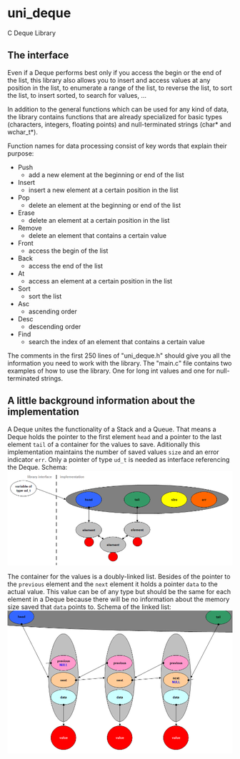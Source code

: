 
# uni_deque
C Deque Library


## The interface
Even if a Deque performs best only if you access the begin or the end of the list, this library also allows you to insert and access values at any position in the list, to enumerate a range of the list, to reverse the list, to sort the list, to insert sorted, to search for values, ...

In addition to the general functions which can be used for any kind of data, the library contains functions that are already specialized for basic types (characters, integers, floating points) and null-terminated strings (char* and wchar_t*).

Function names for data processing consist of key words that explain their purpose:
- Push
  - add a new element at the beginning or end of the list
- Insert
  - insert a new element at a certain position in the list
- Pop
  - delete an element at the beginning or end of the list
- Erase
  - delete an element at a certain position in the list
- Remove
  - delete an element that contains a certain value
- Front
  - access the begin of the list
- Back
  - access the end of the list
- At
  - access an element at a certain position in the list
- Sort
  - sort the list
- Asc
  - ascending order
- Desc
  - descending order
- Find
  - search the index of an element that contains a certain value

The comments in the first 250 lines of "uni_deque.h" should give you all the information you need to work with the library. The "main.c" file contains two examples of how to use the library. One for long int values and one for null-terminated strings.


## A little background information about the implementation
A Deque unites the functionality of a Stack and a Queue. That means a Deque holds the pointer to the first element `head` and a pointer to the last element `tail` of a container for the values to save. Aditionally this implementation maintains the number of saved values `size` and an error indicator `err`. Only a pointer of type `ud_t` is needed as interface referencing the Deque.
Schema:
![deque](images/deque.png)


The container for the values is a doubly-linked list. Besides of the pointer to the `previous` element and the `next` element it holds a pointer `data` to the actual value. This value can be of any type but should be the same for each element in a Deque because there will be no information about the memory size saved that `data` points to.
Schema of the linked list:
![list detail](images/list_detail.png)

